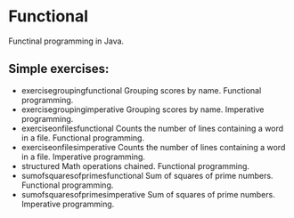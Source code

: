 # Functional
Functinal programming in Java.

## Simple exercises:
- exercisegroupingfunctional
  Grouping scores by name. Functional programming.
- exercisegroupingimperative
  Grouping scores by name. Imperative programming.
- exerciseonfilesfunctional
  Counts the number of lines containing a word in a file. Functional programming.
- exerciseonfilesimperative
  Counts the number of lines containing a word in a file. Imperative programming.
- structured
  Math operations chained. Functional programming.
- sumofsquaresofprimesfunctional
  Sum of squares of prime numbers. Functional programming.
- sumofsquaresofprimesimperative
  Sum of squares of prime numbers. Imperative programming.
